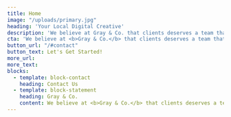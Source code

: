 ```yaml
---
title: Home
image: "/uploads/primary.jpg"
heading: 'Your Local Digital Creative'
description: 'We believe at Gray & Co. that clients deserves a team that can meet all their creative & digital needs.'
cta: 'We believe at <b>Gray & Co.</b> that clients deserves a team that can meet all their creative & digital needs.'
button_url: "/#contact"
button_text: Let's Get Started!
more_url: 
more_text: 
blocks:
  - template: block-contact
    heading: Contact Us
  - template: block-statement
    heading: Gray & Co.
    content: We believe at <b>Gray & Co.</b> that clients deserves a team that can meet all their creative & digital needs. 
---
```

